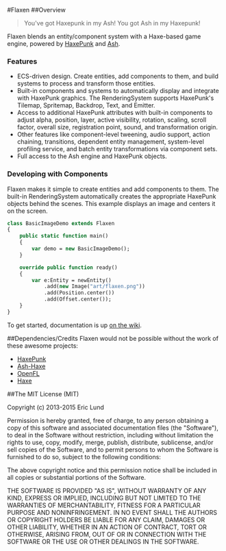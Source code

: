 #Flaxen
##Overview
> You've got Haxepunk in my Ash! You got Ash in my Haxepunk!

Flaxen blends an entity/component system with a Haxe-based game engine, powered by [HaxePunk](https://github.com/HaxePunk/HaxePunk) and [Ash](https://github.com/nadako/Ash-HaXe). 

### Features
* ECS-driven design. Create entities, add components to them, and build systems to process and transform those entities.
* Built-in components and systems to automatically display and integrate with HaxePunk graphics. The RenderingSystem supports HaxePunk's Tilemap, Spritemap, Backdrop, Text, and Emitter.
* Access to additional HaxePunk attributes with built-in components to adjust alpha, position, layer, active visibility, rotation, scaling, scroll factor, overall size, registration point, sound, and transformation origin.
* Other features like component-level tweening, audio support, action chaining, transitions, dependent entity management, system-level profiling service, and batch entity transformations via component sets.
* Full access to the Ash engine and HaxePunk objects.

### Developing with Components
Flaxen makes it simple to create entities and add components to them. The built-in RenderingSystem automatically creates the appropriate HaxePunk objects behind the scenes. This example displays an image and centers it on the screen.

```haxe
class BasicImageDemo extends Flaxen
{
	public static function main()
	{
		var demo = new BasicImageDemo();
	}

	override public function ready()
	{
		var e:Entity = newEntity()
			.add(new Image("art/flaxen.png"))
			.add(Position.center())
			.add(Offset.center());
	}
}
```

To get started, documentation is up [on the wiki](https://github.com/scriptorum/flaxen/wiki).

##Dependencies/Credits
Flaxen would not be possible without the work of these awesome projects:
* [HaxePunk](https://github.com/HaxePunk/HaxePunk) 
* [Ash-Haxe](https://github.com/nadako/Ash-HaXe)
* [OpenFL](http://www.openfl.org/)
* [Haxe](http://haxe.org)

##The MIT License (MIT)

Copyright (c) 2013-2015 Eric Lund

Permission is hereby granted, free of charge, to any person obtaining a copy
of this software and associated documentation files (the "Software"), to deal
in the Software without restriction, including without limitation the rights
to use, copy, modify, merge, publish, distribute, sublicense, and/or sell
copies of the Software, and to permit persons to whom the Software is
furnished to do so, subject to the following conditions:

The above copyright notice and this permission notice shall be included in all
copies or substantial portions of the Software.

THE SOFTWARE IS PROVIDED "AS IS", WITHOUT WARRANTY OF ANY KIND, EXPRESS OR
IMPLIED, INCLUDING BUT NOT LIMITED TO THE WARRANTIES OF MERCHANTABILITY,
FITNESS FOR A PARTICULAR PURPOSE AND NONINFRINGEMENT. IN NO EVENT SHALL THE
AUTHORS OR COPYRIGHT HOLDERS BE LIABLE FOR ANY CLAIM, DAMAGES OR OTHER
LIABILITY, WHETHER IN AN ACTION OF CONTRACT, TORT OR OTHERWISE, ARISING FROM,
OUT OF OR IN CONNECTION WITH THE SOFTWARE OR THE USE OR OTHER DEALINGS IN THE
SOFTWARE.

